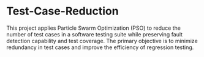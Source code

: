 # Test-Case-Reduction
This project applies Particle Swarm Optimization (PSO) to reduce the number of test cases in a software testing suite while preserving fault detection capability and test coverage. The primary objective is to minimize redundancy in test cases and improve the efficiency of regression testing.
